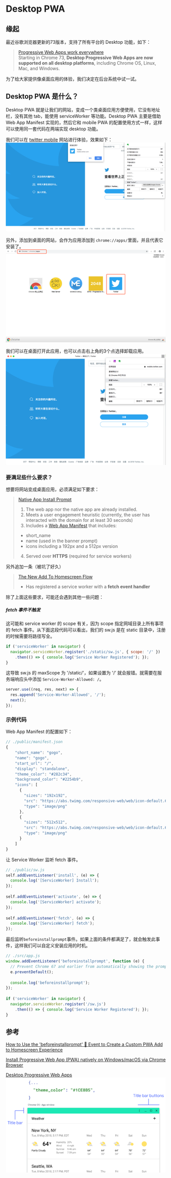 # Desktop PWA

## 缘起
最近谷歌浏览器更新的73版本，支持了所有平台的 Desktop 功能，如下：
> [Progressive Web Apps work everywhere](https://developers.google.com/web/updates/2019/03/nic73#pwas-everywhere)  
> Starting in Chrome 73, **Desktop Progressive Web Apps are now supported on all desktop platforms**, including Chrome OS, Linux, Mac, and Windows.

为了给大家提供像桌面应用的体验，我们决定在后台系统中试一试。

## Desktop PWA 是什么？
Desktop PWA 就是让我们的网站，变成一个类桌面应用方便使用，它没有地址栏，没有其他 tab，能使用 serviceWorker 等功能。Desktop PWA 主要是借助 Web App Manifest 实现的，然后它和 mobile PWA 的配置使用方式一样，这样可以使用同一套代码在两端实现 desktop 功能。

我们可以在 [twitter mobile](https://mobile.twitter.com/) 网站进行体验，效果如下：
![1](https://github.com/104gogo/Invoker/raw/master/images/desktop/11.png)

另外，添加到桌面的网站，会作为应用添加到 `chrome://apps/`里面，并且代表它安装了。
![2](https://github.com/104gogo/Invoker/raw/master/images/desktop/22.png)

我们可以在桌面打开此应用，也可以点击右上角的3个点选择卸载应用。
![3](https://github.com/104gogo/Invoker/raw/master/images/desktop/33.png)

### 要满足些什么要求？
想要将网站变成桌面应用，必须满足如下要求：
> [Native App Install Prompt](https://developers.google.com/web/fundamentals/app-install-banners/native)
> 1. The web app nor the native app are already installed.
> 2. Meets a user engagement heuristic (currently, the user has interacted with the domain for at least 30 seconds)
> 3. Includes a [Web App Manifest](https://developers.google.com/web/fundamentals/web-app-manifest/) that includes:
>   - short_name
>   - name (used in the banner prompt)
>   - icons including a 192px and a 512px version
> 4. Served over **HTTPS** (required for service workers)

另外追加一条（被坑了好久）
> [The New Add To Homescreen Flow](https://love2dev.com/blog/beforeinstallprompt/)
> - Has registered a service worker with a **fetch event handler**

除了上面这些要求，可能还会遇到其他一些问题：
##### fetch 事件不触发
这可能和 service worker 的 scope 有关，因为 scope 指定网域目录上所有事项的 fetch 事件。从下面这段代码可以看出，我们的 sw.js 是在 static 目录中，注册的时候需要将路径写全。
```javascript
if ('serviceWorker' in navigator) {
  navigator.serviceWorker.register('./static/sw.js', { scope: '/' })
    .then(() => { console.log('Service Worker Registered'); });
}
```
这导致 sw.js 的 maxScope 为 '/static/'，如果设置为 '/' 就会报错。就需要在服务端响应头中添加 `Service-Worker-Allowed: /`。
```javascript
server.use((req, res, next) => {
  res.append('Service-Worker-Allowed', '/');
  next();
});
```

### 示例代码
Web App Manifest 的配置如下：
```javascript
// ./public/manifest.json
{
    "short_name": "gogo",
    "name": "gogo",
    "start_url": "/",
    "display": "standalone",
    "theme_color": "#282c34",
    "background_color": "#2254b9",
    "icons": [
      {
        "sizes": "192x192",
        "src": "https://abs.twimg.com/responsive-web/web/icon-default.604e2486a34a2f6e1.png",
        "type": "image/png"
      },
      {
        "sizes": "512x512",
        "src": "https://abs.twimg.com/responsive-web/web/icon-default.604e2486a34a2f6e1.png",
        "type": "image/png"
      }
    ]
}
```
让 Service Worker 监听 fetch 事件。
```javascript
// ./public/sw.js
self.addEventListener('install', (e) => {
  console.log('[ServiceWorker] Install');
});

self.addEventListener('activate', (e) => {
  console.log('[ServiceWorker] activate');
});

self.addEventListener('fetch', (e) => {
  console.log('[ServiceWorker] fetch');
});
```
最后监听`beforeinstallprompt`事件。如果上面的条件都满足了，就会触发此事件，这样我们可以自定义安装应用的时机。
```javascript
// ./src/app.js
window.addEventListener('beforeinstallprompt', function (e) {
  // Prevent Chrome 67 and earlier from automatically showing the prompt
  e.preventDefault();

  console.log('beforeinstallprompt');
});

if ('serviceWorker' in navigator) {
  navigator.serviceWorker.register('/sw.js')
    .then(() => { console.log('Service Worker Registered'); });
}
```

## 参考
[How to Use the 'beforeinstallprompt' 🔔 Event to Create a Custom PWA Add to Homescreen Experience](https://love2dev.com/blog/beforeinstallprompt)  

[Install Progressive Web App (PWA) natively on Windows/macOS via Chrome Browser](https://medium.com/@dhormale/install-pwa-on-windows-desktop-via-google-chrome-browser-6907c01eebe4)  

[Desktop Progressive Web Apps](https://developers.google.com/web/progressive-web-apps/desktop)   
![4](https://github.com/104gogo/Invoker/raw/master/images/desktop/4.png)



